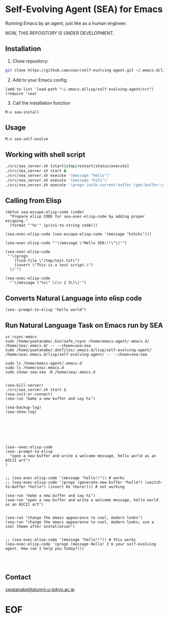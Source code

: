 <!-- ---
!-- title: ./self-evolving-agent/README.md
!-- author: ywatanabe
!-- date: 2024-12-04 17:24:33
!-- --- -->


# Self-Evolving Agent (SEA) for Emacs

Running Emacs by an agent, just like as a human engineer.

NOW, THIS REPOSITORY IS UNDER DEVELOPMENT.

## Installation

1. Clone repository:
```bash
git clone https://github.com/user/self-evolving-agent.git ~/.emacs.d/lisp/self-evolving-agent
```

2. Add to your Emacs config:
```elisp
(add-to-list 'load-path "~/.emacs.d/lisp/self-evolving-agent/src")
(require 'sea)
```

3. Call the installation function
```elisp
M-x sea-install
```

## Usage

``` elisp
M-x sea-self-evolve
```

## Working with shell script

``` bash
./src/sea_server.sh [start|stop|restart|status|execute]
./src/sea_server.sh start &
./src/sea_server.sh execute '(message "hello")'
./src/sea_server.sh execute '(message "hihi")'
./src/sea_server.sh execute '(progn (with-current-buffer (get-buffer-create "*test*") (insert "hello")) (switch-to-buffer "*test*"))'
```

## Calling from Elisp

``` elisp
(defun sea-escape-elisp-code (code)
  "Prepare elisp CODE for sea-exec-elisp-code by adding proper escaping."
  (format "'%s'" (prin1-to-string code)))

(sea-exec-elisp-code (sea-escape-elisp-code '(message "hihihi")))

(sea-exec-elisp-code "'\(message \"Hello SEA!!!\"\)'")

(sea-exec-elisp-code
 "'\(progn
    (find-file \"/tmp/test.txt\")
    (insert \"This is a test script.\")
  \)'")
  
(sea-exec-elisp-code 
  "'\(message \"%s\" \(\+ 2 3\)\)'")
```

## Converts Natural Language into elisp code

``` elisp
(sea--prompt-to-elisp "hello world")
```

## Run Natural Language Task on Emacs run by SEA

``` elisp
ss rsync-emacs 
sudo /home/ywatanabe/.bin/safe_rsync /home/emacs-agent/.emacs.d/ /home/sea/.emacs.d/ -- --chown=sea:sea
sudo /home/ywatanabe/.dotfiles/.emacs.d/lisp/self-evolving-agent/ /home/sea/.emacs.d/lisp/self-evolving-agent/ -- --chown=sea:sea

sudo ls /home/emacs-agent/.emacs.d
sudo ls /home/sea/.emacs.d
sudo chown sea:sea -R /home/sea/.emacs.d


(sea-kill-server)
./src/sea_server.sh start &
(sea-init-or-connect)
(sea-run "make a new buffer and say hi")

(sea-backup-log)
(sea-show-log)







(sea--exec-elisp-code 
(sea--prompt-to-elisp 
  "open a new buffer and write a welcome message, hello world as an ASCII art")
)


;; (sea-exec-elisp-code '(message "hello!!")) # works
;; (sea-exec-elisp-code '(progn (generate-new-buffer *hello*) (switch-to-buffer *hello*) (insert Hi there!))) # not working

(sea-run "make a new buffer and say hi")
(sea-run "open a new buffer and write a welcome message, hello world as an ASCII art")


(sea-run "change the emacs appearance to cool, modern looks")
(sea-run "change the emacs appearance to cool, modern looks; use a cool theme after installation")


;; (sea-exec-elisp-code '(message "hello!!")) # this works
(sea-exec-elisp-code '(progn (message Hello! I'm your self-evolving agent. How can I help you today?)))




```




## 
## Contact
ywatanabe@alumni.u-tokyo.ac.jp




# EOF




